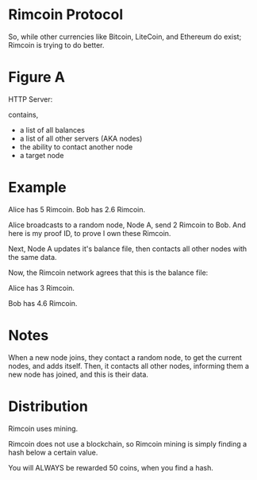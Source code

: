 # Rimcoin Protocol

So, while other currencies like Bitcoin, LiteCoin, and Ethereum do exist; Rimcoin is trying to do better. 

# Figure A

HTTP Server: 

contains, 
* a list of all balances
* a list of all other servers (AKA nodes)
* the ability to contact another node
* a target node


# Example

Alice has 5 Rimcoin.
Bob has 2.6 Rimcoin. 

Alice broadcasts to a random node, Node A, send 2 Rimcoin to Bob. And here is my proof ID, to prove I own these Rimcoin.

Next, Node A updates it's balance file, then contacts all other nodes with the same data. 

Now, the Rimcoin network agrees that this is the balance file:

Alice has 3 Rimcoin. 

Bob has 4.6 Rimcoin. 

# Notes

When a new node joins, they contact a random node, to get the current nodes, and adds itself. Then, it contacts all other nodes, informing them a new node has joined, and this is their data.  

# Distribution

Rimcoin uses mining. 

Rimcoin does not use a blockchain, so Rimcoin mining is simply finding a hash below a certain value. 

You will ALWAYS be rewarded 50 coins, when you find a hash. 
